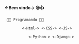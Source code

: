 #### <-Bem vindo-> 😎👍

     🐱‍👤 Programando 🐱‍👤
  
            <-Html-> <-CSS-> <-JS->

               <-Python-> <-Django->


